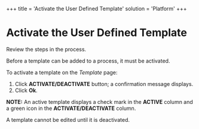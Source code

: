 +++
title = 'Activate the User Defined Template'
solution = 'Platform'
+++

# Activate the User Defined Template

<span id="Post Data Using UDF or Fixed Width Steps" class="popUpLink">Review
the steps in the process. </span>

Before a template can be added to a process, it must be activated.

To activate a template on the *Template* page:

1.  Click **ACTIVATE/DEACTIVATE** button; a confirmation message
    displays.
2.  Click **Ok**.

**NOTE:** An active template displays a check mark in the **ACTIVE**
column and a green icon in the **ACTIVATE/DEACTIVATE** column.

A template cannot be edited until it is deactivated.
